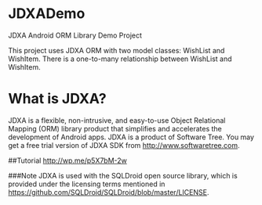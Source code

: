 # JDXADemo
JDXA Android ORM Library Demo Project

This project uses JDXA ORM with two model classes: WishList and WishItem. There is a one-to-many relationship between WishList and WishItem.

# What is JDXA?
JDXA is a flexible, non-intrusive, and easy-to-use Object Relational Mapping (ORM) library product that simplifies and accelerates the development of Android apps. JDXA is a product of Software Tree. You may get a free trial version of JDXA SDK from http://www.softwaretree.com.

##Tutorial
http://wp.me/p5X7bM-2w

###Note
JDXA is used with the SQLDroid open source library, which is provided under the licensing terms mentioned in https://github.com/SQLDroid/SQLDroid/blob/master/LICENSE.

